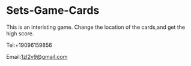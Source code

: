 # Sets-Game-Cards

This is an interisting game.
Change the location of the cards,and get the high score.

Tel:+19096159856

Email:1zl2v9@gmail.com
